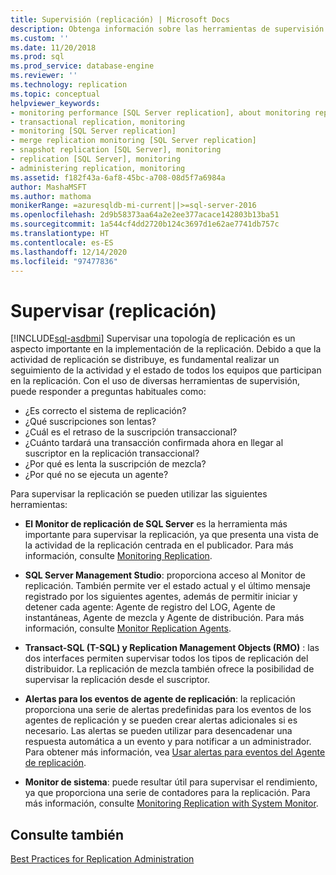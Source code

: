```yaml
---
title: Supervisión (replicación) | Microsoft Docs
description: Obtenga información sobre las herramientas de supervisión que se usan para realizar un seguimiento de la actividad y el estado de la replicación en la topología de replicación de SQL Server.
ms.custom: ''
ms.date: 11/20/2018
ms.prod: sql
ms.prod_service: database-engine
ms.reviewer: ''
ms.technology: replication
ms.topic: conceptual
helpviewer_keywords:
- monitoring performance [SQL Server replication], about monitoring replication
- transactional replication, monitoring
- monitoring [SQL Server replication]
- merge replication monitoring [SQL Server replication]
- snapshot replication [SQL Server], monitoring
- replication [SQL Server], monitoring
- administering replication, monitoring
ms.assetid: f182f43a-6af8-45bc-a708-08d5f7a6984a
author: MashaMSFT
ms.author: mathoma
monikerRange: =azuresqldb-mi-current||>=sql-server-2016
ms.openlocfilehash: 2d9b58373aa64a2e2ee377acace142803b13ba51
ms.sourcegitcommit: 1a544cf4dd2720b124c3697d1e62ae7741db757c
ms.translationtype: HT
ms.contentlocale: es-ES
ms.lasthandoff: 12/14/2020
ms.locfileid: "97477836"
---
```

# <a name="monitoring-replication"></a>Supervisar (replicación)
[!INCLUDE[sql-asdbmi](../../../includes/applies-to-version/sql-asdbmi.md)]
  Supervisar una topología de replicación es un aspecto importante en la implementación de la replicación. Debido a que la actividad de replicación se distribuye, es fundamental realizar un seguimiento de la actividad y el estado de todos los equipos que participan en la replicación. Con el uso de diversas herramientas de supervisión, puede responder a preguntas habituales como: 

-   ¿Es correcto el sistema de replicación?
-   ¿Qué suscripciones son lentas?
-   ¿Cuál es el retraso de la suscripción transaccional?
-   ¿Cuánto tardará una transacción confirmada ahora en llegar al suscriptor en la replicación transaccional?
-   ¿Por qué es lenta la suscripción de mezcla?
-   ¿Por qué no se ejecuta un agente?  
  

Para supervisar la replicación se pueden utilizar las siguientes herramientas:  
  
-   **El Monitor de replicación de SQL Server** es la herramienta más importante para supervisar la replicación, ya que presenta una vista de la actividad de la replicación centrada en el publicador. Para más información, consulte [Monitoring Replication](../../../relational-databases/replication/monitor/monitor-performance-with-replication-monitor.md). 
-   **SQL Server Management Studio**: proporciona acceso al Monitor de replicación. También permite ver el estado actual y el último mensaje registrado por los siguientes agentes, además de permitir iniciar y detener cada agente: Agente de registro del LOG, Agente de instantáneas, Agente de mezcla y Agente de distribución. Para más información, consulte [Monitor Replication Agents](../../../relational-databases/replication/monitor/monitor-replication-agents.md).  
  
-   **Transact-SQL (T-SQL) y Replication Management Objects (RMO)** : las dos interfaces permiten supervisar todos los tipos de replicación del distribuidor. La replicación de mezcla también ofrece la posibilidad de supervisar la replicación desde el suscriptor.  
  
-   **Alertas para los eventos de agente de replicación**: la replicación proporciona una serie de alertas predefinidas para los eventos de los agentes de replicación y se pueden crear alertas adicionales si es necesario. Las alertas se pueden utilizar para desencadenar una respuesta automática a un evento y para notificar a un administrador. Para obtener más información, vea [Usar alertas para eventos del Agente de replicación](../../../relational-databases/replication/agents/use-alerts-for-replication-agent-events.md).  
  
-   **Monitor de sistema**: puede resultar útil para supervisar el rendimiento, ya que proporciona una serie de contadores para la replicación. Para más información, consulte [Monitoring Replication with System Monitor](../../../relational-databases/replication/monitor/monitoring-replication-with-system-monitor.md).  
  

## <a name="see-also"></a>Consulte también  
 [Best Practices for Replication Administration](../../../relational-databases/replication/administration/best-practices-for-replication-administration.md)   

  
  
